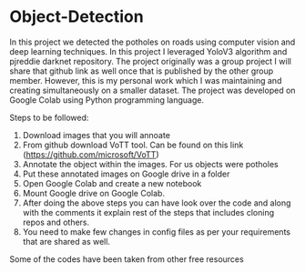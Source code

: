 # Object-Detection
In this project we detected the potholes on roads using computer vision and deep learning techniques. In this project I leveraged YoloV3 algorithm and pjreddie darknet repository. The project originally was a group project I will share that github link as well once that is published by the other group member. However, this is my personal work which I was maintaining and creating simultaneously on a smaller dataset. The project was developed on Google Colab using Python programming language.


Steps to be followed:
1. Download images that you will annoate
2. From github download VoTT tool. Can be found on this link (https://github.com/microsoft/VoTT)
3. Annotate the object within the images. For us objects were potholes
4. Put these annotated images on Google drive in a folder
5. Open Google Colab and create a new notebook
6. Mount Google drive on Google Colab.
7. After doing the above steps you can have look over the code and along with the comments it explain rest of the steps that includes cloning repos and others.
8. You need to make few changes in config files as per your requirements that are shared as well.


Some of the codes have been taken from other free resources
